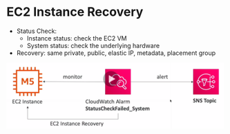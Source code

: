 # EC2 Instance Recovery

* Status Check:
  * Instance status: check the EC2 VM
  * System status: check the underlying hardware
* Recovery: same private, public, elastic IP, metadata, placement group

![EC2InstanceRecovery](images/EC2InstanceRecovery.png)
